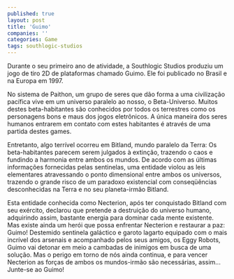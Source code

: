 ```yaml
---
published: true
layout: post
title: 'Guimo'
companies: ''
categories: Game
tags: southlogic-studios
---
```

Durante o seu primeiro ano de atividade, a Southlogic Studios produziu um jogo de tiro 2D de plataformas chamado Guimo. Ele foi publicado no Brasil e na Europa em 1997.

No sistema de Paithon, um grupo de seres que d&atilde;o forma a uma civiliza&ccedil;&atilde;o pac&iacute;fica vive em um universo paralelo ao nosso, o Beta-Universo. Muitos destes beta-habitantes s&atilde;o conhecidos por todos os terrestres como os personagens bons e maus dos jogos eletr&ocirc;nicos. A &uacute;nica maneira dos seres humanos entrarem em contato com estes habitantes &eacute; atrav&eacute;s de uma partida destes games.




Entretanto, algo terr&iacute;vel ocorreu em Bitland, mundo paralelo da Terra: Os beta-habitantes parecem serem julgados &agrave; extin&ccedil;&atilde;o, trazendo o caos e fundindo a harmonia entre ambos os mundos. De acordo com as &uacute;ltimas informa&ccedil;&otilde;es fornecidas pelas sentinelas, uma entidade violou as leis elementares atravessando o ponto dimensional entre ambos os universos, trazendo o grande risco de um paradoxo existencial com conseq&uuml;&ecirc;ncias desconhecidas na Terra e no seu planeta-irm&atilde;o Bitland.




Esta entidade conhecida como Necterion, ap&oacute;s ter conquistado Bitland com seu ex&eacute;rcito, declarou que pretende a destrui&ccedil;&atilde;o do universo humano, adquirindo assim, bastante energia para dominar cada mente existente. Mas existe ainda um her&oacute;i que possa enfrentar Necterion e restaurar a paz: Guimo! Destemido sentinela gal&aacute;ctico e garoto lagarto equipado com o mais incr&iacute;vel dos arsenais e acompanhado pelos seus amigos, os Eggy Robots, Guimo vai detonar em meio a cambadas de inimigos em busca de uma solu&ccedil;&atilde;o. Mas o perigo em torno de n&oacute;s ainda continua, e para vencer Necterion as for&ccedil;as de ambos os mundos-irm&atilde;o s&atilde;o necess&aacute;rias, assim... Junte-se ao Guimo!





